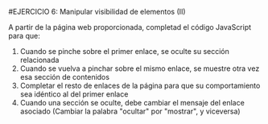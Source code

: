 
#EJERCICIO 6: Manipular visibilidad de elementos (II)

A partir de la página web proporcionada, completad el código JavaScript para que:

1. Cuando se pinche sobre el primer enlace, se oculte su sección relacionada
2. Cuando se vuelva a pinchar sobre el mismo enlace, se muestre otra vez esa sección de contenidos
3. Completar el resto de enlaces de la página para que su comportamiento sea idéntico al del primer enlace
4. Cuando una sección se oculte, debe cambiar el mensaje del enlace asociado (Cambiar la palabra "ocultar" por "mostrar", y viceversa)
